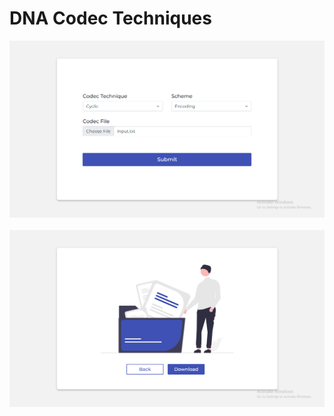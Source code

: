 # DNA Codec Techniques

<img src='https://github.com/Nevilkumar/DNA-Project/blob/main/Readme_Images/1.png' />
&nbsp;
<img src='https://github.com/Nevilkumar/DNA-Project/blob/main/Readme_Images/2.png' />
&nbsp;